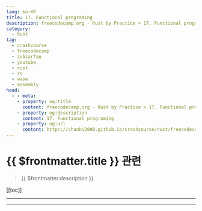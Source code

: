 ```yaml
---
lang: ko-KR
title: 17. Functional programing
description: freecodecamp.org - Rust by Practice > 17. Functional programing
category: 
  - Rust
tag: 
  - crashcourse
  - freecodecamp
  - zubiarfan
  - youtube
  - rust
  - rs
  - wasm
  - assembly
head:
  - - meta:
    - property: og:title
      content: freecodecamp.org - Rust by Practice > 17. Functional programing
    - property: og:description
      content: 17. Functional programing
    - property: og:url
      content: https://chanhi2000.github.io/crashcourse/rust/freecodecamp-rust-by-practice/17.html
---
```


# {{ $frontmatter.title }} 관련

> {{ $frontmatter.description }}

[[toc]]

---

---

<TagLinks />